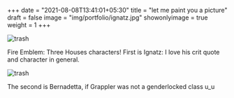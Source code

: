 +++
date = "2021-08-08T13:41:01+05:30"
title = "let me paint you a picture"
draft = false
image = "img/portfolio/ignatz.jpg"
showonlyimage = true
weight = 1
+++

![trash](/img/portfolio/ignatz.jpg)

Fire Emblem: Three Houses characters! First is Ignatz: I love his crit quote and character in general.

![trash](/img/portfolio/berniebear.jpg)

The second is Bernadetta, if Grappler was not a genderlocked class u_u

